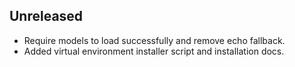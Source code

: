 ## Unreleased
- Require models to load successfully and remove echo fallback.
- Added virtual environment installer script and installation docs.
